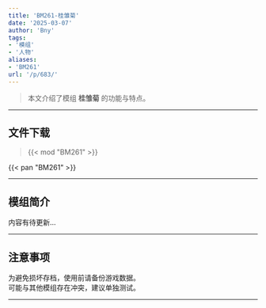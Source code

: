 ```yaml
---
title: 'BM261-桂雏菊'
date: '2025-03-07'
author: 'Bny'
tags:
- '模组'
- '人物'
aliases:
- 'BM261'
url: '/p/683/'
---
```


> 本文介绍了模组 **桂雏菊** 的功能与特点。

---

## 文件下载  

> {{< mod "BM261" >}}  

{{< pan "BM261" >}}  

---

## 模组简介

>  
内容有待更新...  

---

## 注意事项

>  
为避免损坏存档，使用前请备份游戏数据。  
可能与其他模组存在冲突，建议单独测试。  

---

